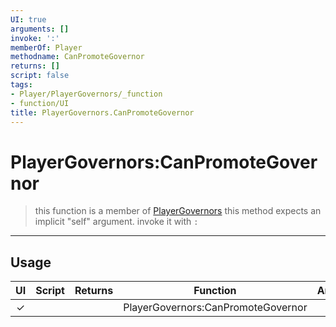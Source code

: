 ```yaml
---
UI: true
arguments: []
invoke: ':'
memberOf: Player
methodname: CanPromoteGovernor
returns: []
script: false
tags:
- Player/PlayerGovernors/_function
- function/UI
title: PlayerGovernors.CanPromoteGovernor
---
```

# PlayerGovernors:CanPromoteGovernor
> this function is a member of [PlayerGovernors](civ-6/lua/PlayerGovernors.md)
> this method expects an implicit "self" argument. invoke it with `:`
-----
## Usage
|  UI | Script | Returns | Function | Arguments |
|:---:|:------:|-------:|:--------:|:---------|
|✓| ||PlayerGovernors:CanPromoteGovernor||
